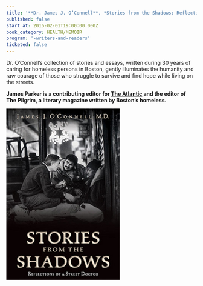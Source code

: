 ```yaml
---
title: '**Dr. James J. O’Connell**, *Stories from the Shadows: Reflections of a Street Doctor*, appearing in conversation with James Parker'
published: false
start_at: 2016-02-01T19:00:00.000Z
book_category: HEALTH/MEMOIR
program: '-writers-and-readers'
ticketed: false
---
```


Dr. O’Connell’s collection of stories and essays, written during 30 years of caring for homeless persons in Boston, gently illuminates the humanity and raw courage of those who struggle to survive and find hope while living on the streets.&nbsp;

**James Parker is a contributing editor for [The Atlantic](http://www.thepilgrim.org/#!about/c69s) and the editor of The Pilgrim, a literary magazine written by Boston’s homeless.**

![](/uploads/versions/cover-stories-from-the-shadows---x0-0-300-452-300-452x---.jpg)